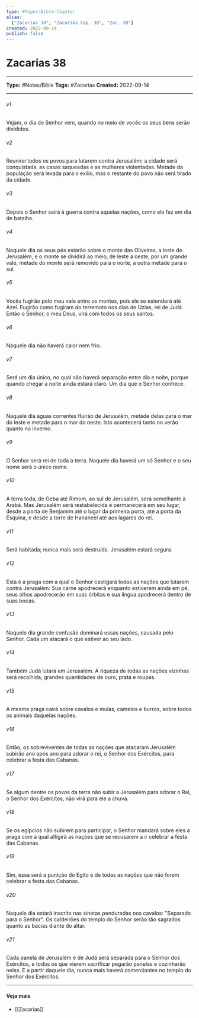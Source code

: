 ```yaml
---
type: #Pages/Bible-Chapter
alias:
  ["Zacarias 38", "Zacarias Cap. 38", "Zac. 38"]
created: 2022-09-14
publish: false
---
```


# Zacarias 38

---

**Type:** #Notes/Bible
**Tags:** #Zacarias
**Created:** 2022-09-14

---

###### v1
Vejam, o dia do Senhor vem, quando no meio de vocês os seus bens serão divididos.
###### v2
Reunirei todos os povos para lutarem contra Jerusalém; a cidade será conquistada, as casas saqueadas e as mulheres violentadas. Metade da população será levada para o exílio, mas o restante do povo não será tirado da cidade.
###### v3
Depois o Senhor sairá à guerra contra aquelas nações, como ele faz em dia de batalha.
###### v4
Naquele dia os seus pés estarão sobre o monte das Oliveiras, a leste de Jerusalém, e o monte se dividirá ao meio, de leste a oeste, por um grande vale, metade do monte será removido para o norte, a outra metade para o sul.
###### v5
Vocês fugirão pelo meu vale entre os montes, pois ele se estenderá até Azel. Fugirão como fugiram do terremoto nos dias de Uzias, rei de Judá. Então o Senhor, o meu Deus, virá com todos os seus santos.
###### v6
Naquele dia não haverá calor nem frio.
###### v7
Será um dia único, no qual não haverá separação entre dia e noite, porque quando chegar a noite ainda estará claro. Um dia que o Senhor conhece.
###### v8
Naquele dia águas correntes fluirão de Jerusalém, metade delas para o mar do leste e metade para o mar do oeste. Isto acontecerá tanto no verão quanto no inverno.
###### v9
O Senhor será rei de toda a terra. Naquele dia haverá um só Senhor e o seu nome será o único nome.
###### v10
A terra toda, de Geba até Rimom, ao sul de Jerusalém, será semelhante à Arabá. Mas Jerusalém será restabelecida e permanecerá em seu lugar, desde a porta de Benjamim até o lugar da primeira porta, até a porta da Esquina, e desde a torre de Hananeel até aos lagares do rei.
###### v11
Será habitada; nunca mais será destruída. Jerusalém estará segura.
###### v12
Esta é a praga com a qual o Senhor castigará todas as nações que lutarem contra Jerusalém: Sua carne apodrecerá enquanto estiverem ainda em pé, seus olhos apodrecerão em suas órbitas e sua língua apodrecerá dentro de suas bocas.
###### v13
Naquele dia grande confusão dominará essas nações, causada pelo Senhor. Cada um atacará o que estiver ao seu lado.
###### v14
Também Judá lutará em Jerusalém. A riqueza de todas as nações vizinhas será recolhida, grandes quantidades de ouro, prata e roupas.
###### v15
A mesma praga cairá sobre cavalos e mulas, camelos e burros, sobre todos os animais daquelas nações.
###### v16
Então, os sobreviventes de todas as nações que atacaram Jerusalém subirão ano após ano para adorar o rei, o Senhor dos Exércitos, para celebrar a festa das Cabanas.
###### v17
Se algum dentre os povos da terra não subir a Jerusalém para adorar o Rei, o Senhor dos Exércitos, não virá para ele a chuva.
###### v18
Se os egípcios não subirem para participar, o Senhor mandará sobre eles a praga com a qual afligirá as nações que se recusarem a ir celebrar a festa das Cabanas.
###### v19
Sim, essa será a punição do Egito e de todas as nações que não forem celebrar a festa das Cabanas.
###### v20
Naquele dia estará inscrito nas sinetas penduradas nos cavalos: "Separado para o Senhor". Os caldeirões do templo do Senhor serão tão sagrados quanto as bacias diante do altar.
###### v21
Cada panela de Jerusalém e de Judá será separada para o Senhor dos Exércitos, e todos os que vierem sacrificar pegarão panelas e cozinharão nelas. E a partir daquele dia, nunca mais haverá comerciantes no templo do Senhor dos Exércitos.


---

#### Veja mais

- [[Zacarias]]
